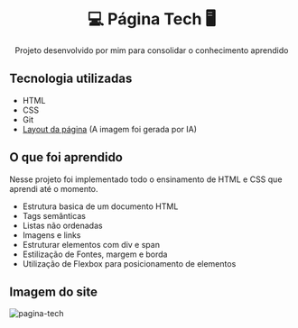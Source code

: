 <div align="center"> 
  <h1>💻 Página Tech 🖥️ </h1> 
</div>
<p align="center">Projeto desenvolvido por mim para consolidar o conhecimento aprendido</p>

## Tecnologia utilizadas

- HTML
- CSS
- Git
- [Layout da página](https://github.com/user-attachments/assets/143c3671-d562-482c-be07-4338364e37c6) (A imagem foi gerada por IA)

## O que foi aprendido

<p>Nesse projeto foi implementado todo o ensinamento de HTML e CSS que aprendi até o momento.</p>
<ul>
  <li>Estrutura basica de um documento HTML</li>
  <li>Tags semânticas</li>
  <li>Listas não ordenadas</li>
  <li>Imagens e links</li>
  <li>Estruturar elementos com div e span</li>
  <li>Estilização de Fontes, margem e borda</li>
  <li>Utilização de Flexbox para posicionamento de elementos</li>
</ul>

## Imagem do site

![pagina-tech](https://github.com/user-attachments/assets/1bb3a07e-eec1-4112-bb42-a1964104d33e)
